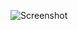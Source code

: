 ![Screenshot](https://raw.githubusercontent.com/Cryakl/Ultimate-RAT-Collection/refs/heads/main/GDoor/Glacier%20v8.0%20beta%202/Screenshot.png)
